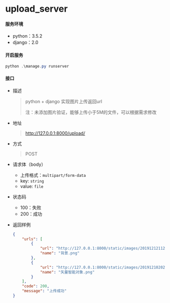 # upload_server
#### 服务环境

- python：3.5.2
- django：2.0

#### 开启服务

```powershell
python .\manage.py runserver
```

#### 接口

 - 描述

   > python + django 实现图片上传返回url
   >
   > 注：未添加图片验证，能够上传小于5M的文件，可以根据需求修改

- 地址

  > http://127.0.0.1:8000/upload/

- 方式

  > POST

- 请求体（body）

  - 上传格式：`multipart/form-data`
  - key: `string`
  - value: `file`

- 状态码

  - 100：失败
  - 200：成功

- 返回样例

  ```json
  {
      "urls": [
          {
              "url": "http://127.0.0.1:8000/static/images/20191212112607535.png",
              "name": "背景.png"
          },
          {
              "url": "http://127.0.0.1:8000/static/images/20191210202335345.png",
              "name": "矢量智能对象.png"
          }
      ],
      "code": 200,
      "message": "上传成功"
  }
  ```

  